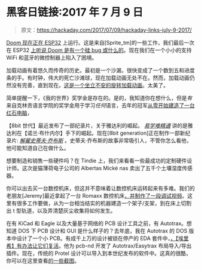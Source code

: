 # 黑客日链接:2017 年 7 月 9 日

> 原文：<https://hackaday.com/2017/07/09/hackaday-links-july-9-2017/>

[Doom 现在正在 ESP32](https://www.youtube.com/watch?v=Gb_JFDa0AIo) 上运行。这是来自[Sprite_tm]的一些工作，我们最后一次在 ESP32 [上听说 Doom 是有一个硅 bug 或什么的](http://hackaday.com/2016/11/28/tiniest-game-boy-hides-in-your-pocket/)。现在我们在一个小小的支持 WiFi 和蓝牙的微控制器上陷入了困境。

加载动画有着悠久而传奇的历史。最初是一个沙漏，很快变成了一个数到五和进度条的手。有时钟，伟大的死亡沙滩球，现在加载动画无处不在。然而，加载动画仍然没有完善，直到现在。[这是一个坐立不安的旋转加载动画](https://codepen.io/DHawku/details/yXEZdq)。太美了。

简单提醒一下，《我的世界》奖学金是存在的。是的，我知道你在想什么，但是*有*来自克林贡语言学院的奖学金用于学习*任何*语言，去年的冠军[从零开始建造了一台红石电脑](https://apexminecrafthosting.com/2016-minecraft-scholarship-winner/)，

【8bit 世代】最近发布了一部纪录片，关于雅达利的崛起。 *[易学难精通](https://www.kickstarter.com/projects/8bitgeneration/easy-to-learn-hard-to-master-the-fate-of-atari)* 讲的是雅达利在【诺兰·布什内尔】手下的崛起。现在[8bit generation]正在制作一部新纪录片: [*解雇史蒂夫·乔布斯*](https://www.kickstarter.com/projects/8bitgeneration/firing-steve-jobs) 。史蒂夫·乔布斯的故事非常吸引人，不管你怎么看他，他可能知道自己在做什么。

想要制造和销售一些硬件吗？在 Tindie 上，我们来看看一些最成功的定制硬件设计师。这次是猫薄荷电子公司的 Albertas Mickė nas 卖出了五千个土壤湿度传感器。

你可以出去买一台数控机床，但这并不意味着让数控机床运转起来有多难。我们的老朋友[Jeremy]最近拿起了一台 Romaxx 数控机床[，并制作了一段调试视频](https://www.youtube.com/watch?v=L3JVxs3IfRs)。这里有很多工作要做，从为一台相当结实的机器建造一个架子/支架，到在床上切割出 t 型轨道，以及弄清楚灰尘收集将如何发生。

在有 KiCad 和 Eagle 以及大量基于网络的 PCB 设计工具之前，有 Autotrax。想知道 DOS 下 PCB 设计和 GUI 是什么样子的？去年底，我在 Autotrax 的 DOS 版本中设计了一个小 PCB。有成千上万的设计被锁在停产的 EDA 套件中，[，【埃里希】有办法让它们复活](http://repo.hu/projects/pcb-rnd/)。他为 pcb-nd 开发了 Autotrax/Easytrax 布局导入/导出插件。现在，传统的 Protel 设计可以导入到本世纪发布的软件中。这真的很酷，你可以在这里查看[的一些截图](http://vk5hse.blogspot.com.au/2017/07/pcb-rnd-support-for-protel-autotrax.html)。